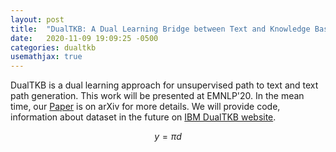 ```yaml
---
layout: post
title:  "DualTKB: A Dual Learning Bridge between Text and Knowledge Base"
date:   2020-11-09 19:09:25 -0500
categories: dualtkb
usemathjax: true
---
```


DualTKB is a dual learning approach for unsupervised path to text and text path generation.
This work will be presented at EMNLP'20. In the mean time, our [Paper](https://arxiv.org/abs/2010.14660) is on arXiv for more details.
We will provide code, information about dataset in the future on [IBM DualTKB website](https://github.com/IBM/dualtkb).

$$ y = \pi d $$

    
